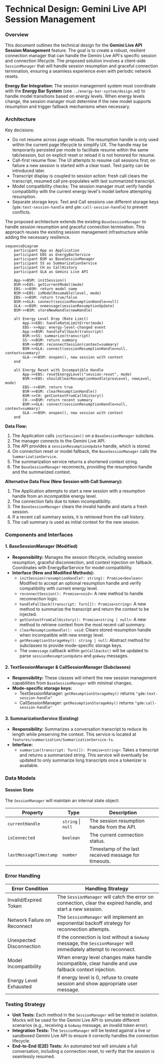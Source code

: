 # Technical Design: Gemini Live API Session Management

### Overview

This document outlines the technical design for the **Gemini Live API Session Management** feature. The goal is to create a robust, resilient connection manager that can handle the Gemini Live API's specific session and connection lifecycle. The proposed solution involves a client-side `SessionManager` that will handle session resumption and graceful connection termination, ensuring a seamless experience even with periodic network resets.

**Energy Bar Integration:** The session management system must coordinate with the **Energy Bar System** (see `../energy-bar-system/design.md`) to handle model transitions based on energy levels. When energy levels change, the session manager must determine if the new model supports resumption and trigger fallback mechanisms when necessary.

### Architecture

Key decisions:
- Do not resume across page reloads. The resumption handle is only used within the current page lifecycle to simplify UX. The handle may be temporarily persisted per mode to facilitate resume within the same tab/session, but on explicit reset or reload it is not honored for resume.
- Call-first resume flow: The UI attempts to resume call sessions first; on failure a new session is started with a clear toast. Text parity can be introduced later.
- Transcript display is coupled to session action: fresh call clears the transcript, resumed call pre-populates with last summarized transcript.
- Model compatibility checks: The session manager must verify handle compatibility with the current energy level's model before attempting resumption.
- Separate storage keys: Text and Call sessions use different storage keys (`gdm:text-session-handle` and `gdm:call-session-handle`) to prevent conflicts.


The proposed architecture extends the existing `BaseSessionManager` to handle session resumption and graceful connection termination. This approach reuses the existing session management infrastructure while adding the necessary resilience.

```mermaid
sequenceDiagram
    participant App as Application
    participant EBS as EnergyBarService
    participant BSM as BaseSessionManager
    participant SS as SummarizationService
    participant CH as CallHistory
    participant GLA as Gemini Live API

    App->>BSM: initSession()
    BSM->>EBS: getCurrentModel(mode)
    EBS-->>BSM: return model name
    BSM->>EBS: isModelResumable(level, mode)
    EBS-->>BSM: return true/false
    BSM->>GLA: connect(sessionResumptionHandle=null)
    GLA-->>BSM: onmessage(sessionResumptionUpdate)
    BSM->>BSM: storeNewHandle(newHandle)
    
    alt Energy Level Drop (Rate Limit)
        App->>EBS: handleRateLimitError(mode)
        EBS-->>App: energy-level-changed event
        App->>BSM: handleFallback(transcript)
        BSM->>SS: summarize(transcript)
        SS-->>BSM: return summary
        BSM->>BSM: reconnectSession(context=summary)
        BSM->>GLA: connect(sessionResumptionHandle=null, context=summary)
        GLA-->>BSM: onopen(), new session with context
    end
    
    alt Energy Reset with Incompatible Handle
        App->>EBS: resetEnergyLevel("session-reset", mode)
        BSM->>EBS: shouldClearResumptionHandle(prevLevel, newLevel, mode)
        EBS-->>BSM: return true
        BSM->>BSM: clearResumptionHandle()
        BSM->>CH: getContextFromCallHistory()
        CH-->>BSM: return recent summary
        BSM->>GLA: connect(sessionResumptionHandle=null, context=summary)
        GLA-->>BSM: onopen(), new session with context
    end
```

**Data Flow:**
1.  The Application calls `initSession()` on a `BaseSessionManager` subclass.
2.  The manager connects to the Gemini Live API.
3.  The API provides a `sessionResumptionUpdate` handle, which is stored.
4.  On connection reset or model fallback, the `BaseSessionManager` calls the `SummarizationService`.
5.  The summarization service returns a shortened context string.
6.  The `BaseSessionManager` reconnects, providing the resumption handle and the summarized context.

**Alternative Data Flow (New Session with Call Summary):**
1.  The Application attempts to start a new session with a resumption handle from an incompatible energy level.
2.  The connection fails due to token incompatibility.
3.  The `BaseSessionManager` clears the invalid handle and starts a fresh session.
4.  If a recent call summary exists, it is retrieved from the call history.
5.  The call summary is used as initial context for the new session.

### Components and Interfaces

#### 1. BaseSessionManager (Modified)
*   **Responsibility:** Manages the session lifecycle, including session resumption, graceful disconnection, and context injection on fallback. Coordinates with EnergyBarService for model compatibility.
*   **Interface (New and Modified Methods):**
    *   `initSession(resumptionHandle?: string): Promise<boolean>`: Modified to accept an optional resumption handle and verify compatibility with current energy level.
    *   `reconnectSession(): Promise<void>`: A new method to handle reconnection logic.
    *   `handleFallback(transcript: Turn[]): Promise<string>`: A new method to summarize the transcript and return the context to be injected.
    *   `getContextFromCallHistory(): Promise<string | null>`: A new method to retrieve context from the most recent call summary.
    *   `clearResumptionHandle(): void`: Clears stored resumption handle when incompatible with new energy level.
    *   `getResumptionStorageKey(): string | null`: Abstract method for subclasses to provide mode-specific storage keys.
    *   The `onmessage` callback within `getCallbacks()` will be updated to parse `sessionResumptionUpdate` and `goAway` messages.

#### 2. TextSessionManager & CallSessionManager (Subclasses)
*   **Responsibility:** These classes will inherit the new session management capabilities from `BaseSessionManager` with minimal changes.
*   **Mode-specific storage keys:**
    *   TextSessionManager: `getResumptionStorageKey()` returns `"gdm:text-session-handle"`
    *   CallSessionManager: `getResumptionStorageKey()` returns `"gdm:call-session-handle"`

#### 3. SummarizationService (Existing)
*   **Responsibility:** Summarizes a conversation transcript to reduce its length while preserving the context. This service is located at `features/summarization/SummarizationService.ts`.
*   **Interface:**
    *   `summarize(transcript: Turn[]): Promise<string>`: Takes a transcript and returns a summarized string. This service will eventually be updated to only summarize long transcripts once a tokenizer is available.

### Data Models

#### Session State
The `SessionManager` will maintain an internal state object:

| Property                | Type          | Description                                         |
|-------------------------|---------------|-----------------------------------------------------|
| `currentHandle`         | `string` \| `null` | The session resumption handle from the API.         |
| `isConnected`           | `boolean`     | The current connection status.                      |
| `lastMessageTimestamp`  | `number`      | Timestamp of the last received message for timeouts. |

### Error Handling

| Error Condition              | Handling Strategy                                                                                             |
|------------------------------|---------------------------------------------------------------------------------------------------------------|
| Invalid/Expired Token        | The `SessionManager` will catch the error on connection, clear the expired handle, and start a new session.   |
| Network Failure on Reconnect | The `SessionManager` will implement an exponential backoff strategy for reconnection attempts.                |
| Unexpected Disconnection     | If the connection is lost without a `GoAway` message, the `SessionManager` will immediately attempt to reconnect. |
| Model Incompatibility        | When energy level changes make handle incompatible, clear handle and use fallback context injection.          |
| Energy Level Exhausted       | If energy level is 0, refuse to create session and show appropriate user message.                             |

### Testing Strategy

*   **Unit Tests:** Each method in the `SessionManager` will be tested in isolation. Mocks will be used for the Gemini Live API to simulate different scenarios (e.g., receiving a `GoAway` message, an invalid token error).
*   **Integration Tests:** The `SessionManager` will be tested against a live or sandboxed Gemini Live API to ensure it correctly handles the connection lifecycle.
*   **End-to-End (E2E) Tests:** An automated test will simulate a full conversation, including a connection reset, to verify that the session is seamlessly resumed.